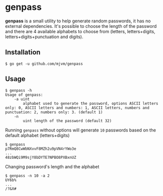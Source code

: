 # genpass

**genpass** is a small utility to help generate random passwords, it has no external dependencies. It's possible to choose the length of the password and there are 4 available alphabets to choose from (letters, letters+digits, letters+digits+punctuation and digits).



## Installation

    $ go get -u github.com/mjvm/genpass

## Usage

    $ genpass -h
    Usage of genpass:
        -a uint
            alphabet used to generate the password, options ASCII letters only: 0, ASCII letters and numbers: 1, ASCII letters, numbers and punctuation: 2, numbers only: 3. (default 1)
        -n
            uint length of the password (default 32)

Running `genpass` without options will generate `10` passwords based on the default alphabet (letters+digits)

    $ genpass
    p7RmQ8CwWbNXvvF8MZh2u9pVN4rYWo3e
    ...
    48zbWQi9M9sjY8bDYTE7NPBO8PXBxnUZ

Changing password's length and the alphabet

    $ genpass -n 10 -a 2
    UY6b%
    ...
    /?&X#
